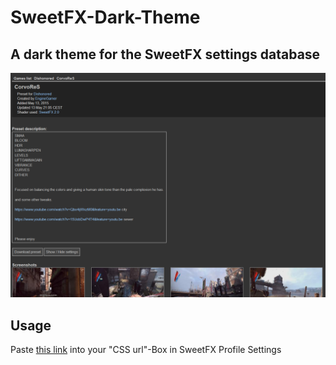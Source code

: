 # SweetFX-Dark-Theme
## A dark theme for the SweetFX settings database

![Screenshot of the page with the theme enabled](https://raw.githubusercontent.com/CaptainQwertz/SweetFX-Dark-Theme/master/Screenshot%202020-09-30%20120002.png)

## Usage
Paste [this link](https://rawcdn.githack.com/CaptainQwertz/SweetFX-Dark-Theme/0766fed9f97d6ca00d66c131c4b98f6d954de569/dark_theme.css) into your "CSS url"-Box in SweetFX Profile Settings

